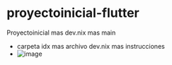 # proyectoinicial-flutter
Proyectoinicial mas dev.nix mas main

- carpeta idx mas archivo dev.nix mas instrucciones
- ![image](https://github.com/user-attachments/assets/ddef09bf-3d07-462b-b93d-83c8beb92c6c)
